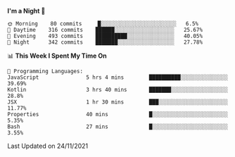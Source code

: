 <!--START_SECTION:waka-->
**I'm a Night 🦉** 

```text
🌞 Morning    80 commits     █░░░░░░░░░░░░░░░░░░░░░░░░   6.5% 
🌆 Daytime    316 commits    ██████░░░░░░░░░░░░░░░░░░░   25.67% 
🌃 Evening    493 commits    ██████████░░░░░░░░░░░░░░░   40.05% 
🌙 Night      342 commits    ███████░░░░░░░░░░░░░░░░░░   27.78%

```


📊 **This Week I Spent My Time On** 

```text
💬 Programming Languages: 
JavaScript               5 hrs 4 mins        ██████████░░░░░░░░░░░░░░░   39.69% 
Kotlin                   3 hrs 40 mins       ███████░░░░░░░░░░░░░░░░░░   28.8% 
JSX                      1 hr 30 mins        ███░░░░░░░░░░░░░░░░░░░░░░   11.77% 
Properties               40 mins             █░░░░░░░░░░░░░░░░░░░░░░░░   5.35% 
Bash                     27 mins             █░░░░░░░░░░░░░░░░░░░░░░░░   3.55%

```


 Last Updated on 24/11/2021
<!--END_SECTION:waka-->
